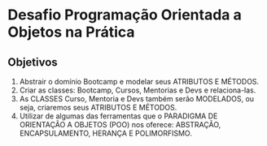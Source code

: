 # Desafio Programação Orientada a Objetos na Prática

## Objetivos
1. Abstrair o domínio Bootcamp e modelar seus ATRIBUTOS E MÉTODOS.
2. Criar as classes: Bootcamp, Cursos, Mentorias e Devs e relaciona-las.
3. As CLASSES Curso, Mentoria e Devs também serão MODELADOS, ou seja, criaremos seus ATRIBUTOS E MÉTODOS.
4. Utilizar de algumas das ferramentas que o PARADIGMA DE ORIENTAÇÃO A OBJETOS (POO) nos oferece: ABSTRAÇÃO, ENCAPSULAMENTO, HERANÇA E POLIMORFISMO.